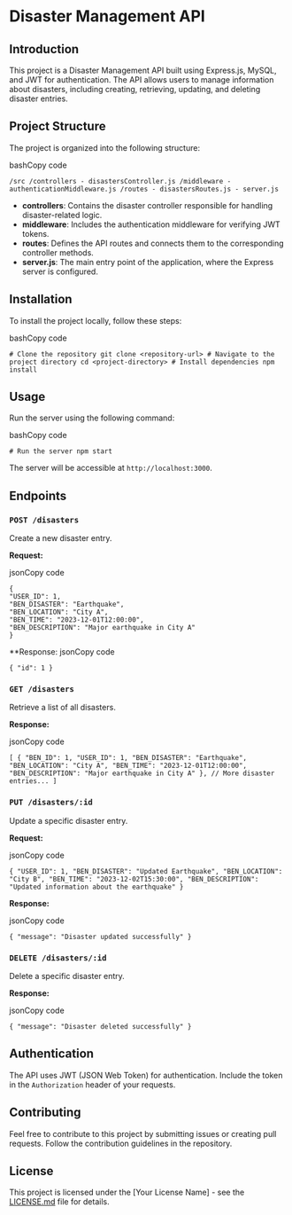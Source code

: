 # Disaster Management API

## Introduction

This project is a Disaster Management API built using Express.js, MySQL, and JWT for authentication. The API allows users to manage information about disasters, including creating, retrieving, updating, and deleting disaster entries.

## Project Structure

The project is organized into the following structure:

bashCopy code

`/src /controllers - disastersController.js /middleware - authenticationMiddleware.js /routes - disastersRoutes.js - server.js`

- **controllers**: Contains the disaster controller responsible for handling disaster-related logic.
- **middleware**: Includes the authentication middleware for verifying JWT tokens.
- **routes**: Defines the API routes and connects them to the corresponding controller methods.
- **server.js**: The main entry point of the application, where the Express server is configured.

## Installation

To install the project locally, follow these steps:

bashCopy code

`# Clone the repository git clone <repository-url> # Navigate to the project directory cd <project-directory> # Install dependencies npm install`

## Usage

Run the server using the following command:

bashCopy code

`# Run the server npm start`

The server will be accessible at `http://localhost:3000`.

## Endpoints

### `POST /disasters`

Create a new disaster entry.

**Request:**

jsonCopy code

```
{ 
"USER_ID": 1, 
"BEN_DISASTER": "Earthquake", 
"BEN_LOCATION": "City A", 
"BEN_TIME": "2023-12-01T12:00:00", 
"BEN_DESCRIPTION": "Major earthquake in City A" 
}
```

**Response:
jsonCopy code

`{ "id": 1 }`

### `GET /disasters`

Retrieve a list of all disasters.

**Response:**

jsonCopy code

`[ { "BEN_ID": 1, "USER_ID": 1, "BEN_DISASTER": "Earthquake", "BEN_LOCATION": "City A", "BEN_TIME": "2023-12-01T12:00:00", "BEN_DESCRIPTION": "Major earthquake in City A" }, // More disaster entries... ]`

### `PUT /disasters/:id`

Update a specific disaster entry.

**Request:**

jsonCopy code

`{ "USER_ID": 1, "BEN_DISASTER": "Updated Earthquake", "BEN_LOCATION": "City B", "BEN_TIME": "2023-12-02T15:30:00", "BEN_DESCRIPTION": "Updated information about the earthquake" }`

**Response:**

jsonCopy code

`{ "message": "Disaster updated successfully" }`

### `DELETE /disasters/:id`

Delete a specific disaster entry.

**Response:**

jsonCopy code

`{ "message": "Disaster deleted successfully" }`

## Authentication

The API uses JWT (JSON Web Token) for authentication. Include the token in the `Authorization` header of your requests.

## Contributing

Feel free to contribute to this project by submitting issues or creating pull requests. Follow the contribution guidelines in the repository.

## License

This project is licensed under the [Your License Name] - see the [LICENSE.md](https://chat.openai.com/c/LICENSE.md) file for details.
